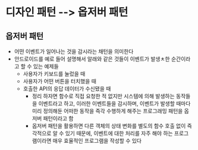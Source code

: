 # 디자인 패턴 --> 옵저버 패턴

## 옵저버 패턴

* 어떤 이벤트가 일어나는 것을 감시라는 채턴을 의미한다
* 안드로이드를 예로 들어 설명해서 알래와 같은 것들이 이벤트가 발생ㅊ한 순간이라고 할 수 있는 예제들
    * 사용자가 키보드를 눌렀을 때
    * 사용자가 어떤 버튼을 터치했을 때
    * 호출한 API의 응답 데이터가 수신됐을 때
        * 정리 하자면 함수로 직접 요청한 적 없지만 시스템에 의해 발생하는 동작들을 이벤트라고 하고, 이러한 이벤트들을 감시하며, 이벤트가 발생할 때마다 미리 정의해둔 어떠한 동작을 즉각 수행하게 해주는 프로그래밍 패턴을 옵저버 패턴이라고 함
        * 옵저버 패턴을 활용하면 다른 객체의 상태 변화를 별도의 함수 호출 없이 즉각적으로 알 수 있기 때문에, 이벤트에 대한 처리를 자주 해야 하는 프로그램이라면 매우 효율적인 프로그램을 작성할 수 있다